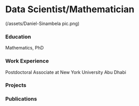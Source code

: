# Data Scientist/Mathematician
(/assets/Daniel-Sinambela pic.png)

### Education
Mathematics, PhD

### Work Experience
Postdoctoral Associate at New York University Abu Dhabi

### Projects

### Publications
